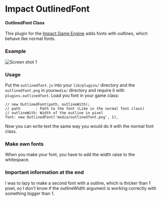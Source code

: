 Impact OutlinedFont
==========

#### OutlinedFont Class ####

This plugin for the [Impact Game Engine](http://impactjs.com/) adds fonts with outlines, which behave like normal fonts.


### Example ###

![Screen shot 1](/hurik/impact-outlinedfont/raw/master/example.png)


### Usage ###

Put the `outlinedfont.js` into your `lib/plugins/` directory and the `outlinedfont.png` in your`media/` directory and require it with `plugins.outlinedfont`. 
Load you font in your game class:

	// new OutlinedFont(path, outlineWith);
	// path       : Path to the font (Like in the normal font class)
	// outlineWith: Width of the outline in pixel
	font: new OutlinedFont('media/outlinedfont.png', 1),

Now you can write text the same way you would do it with the normal font class.

### Make own fonts ###

When you make your font, you have to add the width raise to the whitespace.


### Important information at the end ###

I was to lazy to make a second font with a outline, which is thicker than 1 pixel, so I don't know if the outlineWidth argument is working correctly with something bigger than 1.